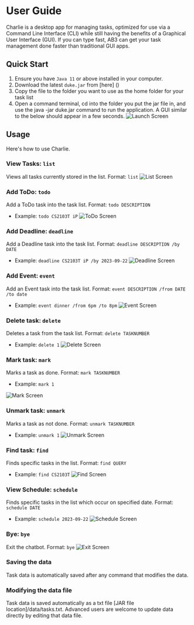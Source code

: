# User Guide

Charlie is a desktop app for managing tasks, optimized for use via a Command Line Interface (CLI) 
while still having the benefits of a Graphical User Interface (GUI). 
If you can type fast, AB3 can get your task management done faster than traditional GUI apps.

## Quick Start
1. Ensure you have `Java 11` or above installed in your computer.
2. Download the latest `duke.jar` from [here] ()
3. Copy the file to the folder you want to use as the home folder for your task list
4. Open a command terminal, cd into the folder you put the jar file in, 
   and use the java -jar duke.jar command to run the application.
   A GUI similar to the below should appear in a few seconds.
![Launch Screen](images/Launch.png)

## Usage
Here's how to use Charlie.

### View Tasks: `list`
Views all tasks currently stored in the list. Format: `list`
![List Screen](images/List.png)

### Add ToDo: `todo`
Add a ToDo task into the task list. Format: `todo DESCRIPTION`
- Example: `todo CS2103T iP`
![ToDo Screen](images/ToDo.png)

### Add Deadline: `deadline`
Add a Deadline task into the task list. Format: `deadline DESCRIPTION /by DATE`
- Example: `deadline CS2103T iP /by 2023-09-22`
  ![Deadline Screen](images/Deadline.png)

### Add Event: `event`
Add an Event task into the task list. Format: `event DESCRIPTION /from DATE /to date`
- Example: `event dinner /from 6pm /to 8pm`
  ![Event Screen](images/Event.png)


### Delete task: `delete`
Deletes a task from the task list. Format: `delete TASKNUMBER`
- Example: `delete 1`
  ![Delete Screen](images/Delete.png)

### Mark task: `mark`
Marks a task as done. Format: `mark TASKNUMBER`
- Example: `mark 1` 
 
![Mark Screen](images/Mark.png)

### Unmark task: `unmark`
Marks a task as not done. Format: `unmark TASKNUMBER`
- Example: `unmark 1`
  ![Unmark Screen](images/Unmark.png)

### Find task: `find`
Finds specific tasks in the list. Format: `find QUERY`
- Example: `find CS2103T`
  ![Find Screen](images/Find.png)

### View Schedule: `schedule`
Finds specific tasks in the list which occur on specified date. Format: `schedule DATE`
- Example: `schedule 2023-09-22`
  ![Schedule Screen](images/Schedule.png)

### Bye: `bye`
Exit the chatbot. Format: `bye`
![Exit Screen](images/Bye.png)

### Saving the data
Task data is automatically saved after any command that modifies the data. 

### Modifying the data file
Task data is saved automatically as a txt file [JAR file location]/data/tasks.txt. 
Advanced users are welcome to update data directly by editing that data file.
